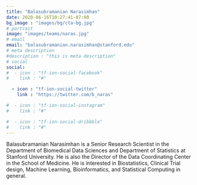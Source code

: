 ```yaml
---
title: "Balasubramanian Narasimhan"
date: 2020-06-16T10:27:41-07:00
bg_image : "images/bg/cta-bg.jpg"
# portrait
image: "images/teams/naras.jpg"
# email
email: "balasubramanian.narasimhan@stanford.edu"
# meta description
#description : "this is meta description"
# social
social:
#  - icon : "tf-ion-social-facebook"
#    link : "#"

  - icon : "tf-ion-social-twitter"
    link : "https://twitter.com/b_naras"

#  - icon : "tf-ion-social-instagram"
#    link : "#"

#  - icon : "tf-ion-social-dribbble"
#    link : "#"
---
```


Balasubramanian Narasimhan is a Senior Research Scientist in the
Department of Biomedical Data Sciences and Department of Statistics at
Stanford University. He is also the Director of the Data Coordinating
Center in the School of Medicine. He is interested in Biostatistics,
Clinical Trial design, Machine Learning, Bioinformatics, and Statistical
Computing in general.
